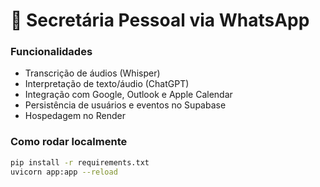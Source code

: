 # 🤖 Secretária Pessoal via WhatsApp

### Funcionalidades
- Transcrição de áudios (Whisper)
- Interpretação de texto/áudio (ChatGPT)
- Integração com Google, Outlook e Apple Calendar
- Persistência de usuários e eventos no Supabase
- Hospedagem no Render

### Como rodar localmente
```bash
pip install -r requirements.txt
uvicorn app:app --reload
